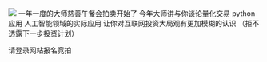 <!DOCTYPE html>
<html lang="en">
<head>
    <meta charset="UTF-8">
    <title>Lunch  with master Chen</title>
</head>
<body>
<img src=“0.jpg”/>  
  一年一度的大师慈善午餐会拍卖开始了 今年大师讲与你谈论量化交易 python应用 人工智能领域的实际应用 让你对互联网投资大局观有更加模糊的认识 （拒不透露下一步投资计划）

请登录网站报名竞拍

</body>
</html>
